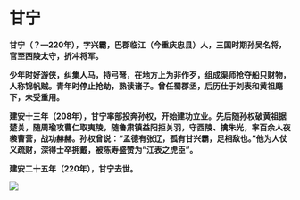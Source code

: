 # 甘宁 

**甘宁（？—220年），字兴霸，巴郡临江（今重庆忠县）人，三国时期孙吴名将，官至西陵太守，折冲将军。** 

**少年时好游侠，纠集人马，持弓弩，在地方上为非作歹，组成渠师抢夺船只财物，人称锦帆贼。青年时停止抢劫，熟读诸子。曾任蜀郡丞，后历仕于刘表和黄祖麾下，未受重用。** 

**建安十三年（208年），甘宁率部投奔孙权，开始建功立业。先后随孙权破黄祖据楚关，随周瑜攻曹仁取夷陵，随鲁肃镇益阳拒关羽，守西陵、擒朱光，率百余人夜袭曹营，战功赫赫。孙权曾说：“孟德有张辽，孤有甘兴霸，足相敌也。”他为人仗义疏财，深得士卒拥戴，被陈寿盛赞为“江表之虎臣”。** 

**建安二十五年（220年），甘宁去世。**

![](/home/zjg/Pictures/gl.jpg)